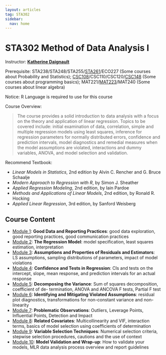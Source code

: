 ```yaml
---
layout: articles
tag: STA302
sidebar:
  nav: home
---
```


# STA302 Method of Data Analysis I

Instructor: [**Katherine Daignault**](https://www.statistics.utoronto.ca/people/directories/all-faculty/katherine-daignault)

Prerequisite: STA238/STA248/STA255/[STA261](https://github.yorafa.com/Course-Note/STA261/STA261)/ECO227 (Some courses about Probability and Statistics); [CSC108](https://github.yorafa.com/Course-Note/CSC108/CSC108)/CSC110/CSC120/[CSC148](https://github.yorafa.com/Course-Note/CSC148/CSC148) (Some courses about programming basics); MAT221/[MAT223](https://github.yorafa.com/Course-Note/MAT223/MAT223)/MAT240 (Some courses about linear algebra)

Notice: R Language is required to use for this course

Course Overview: 

> The course provides a solid introduction to data analysis with a focus on the theory and application of linear regression. Topics to be covered include: initial examination of data, correlation, simple and multiple regression models using least squares, inference for regression parameters for normally distributed errors, confidence and prediction intervals, model diagnostics and remedial measures when the model assumptions are violated, interactions and dummy variables, ANOVA, and model selection and validation.

Recommend Textbook:

- *Linear Models in Statistics*, 2nd edition by Alvin C. Rencher and G. Bruce Schaalje
- *Modern Approach to Regression with R*, by Simon J. Sheather
- *Applied Regression Modeling*, 2nd edition, by Iain Pardoe
- *Methods and Applications of Linear Models*, 2nd edition, by Ronald R. Hocking
- *Applied Linear Regression*, 3rd edition, by Sanford Weisberg



## Course Content

- [Module 1](Module%201): **Good Data and Reporting Practices**: good data exploration, good reporting practices, good communication practices
- [Module 2](Module%202): **The Regression Model**: model specification, least squares estimation, interpretation
- [Module 3](Module%203): **Assumptions and Properties of Residuals and Estimators**: LS assumptions, sampling distributions of parameters, impact of model violations
- [Module 4](Module%204): **Confidence and Tests in Regression**: CIs and tests on the intercept, slope, mean response, and prediction intervals for an actual response
- [Module 5](Module%205): **Decomposing the Variance**: Sum of squares decomposition, coefficient of de- termination, ANOVA and ANCOVA F tests, Partial F test
- [Module 6](Module%206): **Identifying and Mitigating Violated Assumptions**: residual plot diagnostics, transformations for non-constant variance and non-linearity
- [Module 7](Module%207): **Problematic Observations**: Outliers, Leverage Points, Influential Points, Detection and Impact
- [Module 8](Module%208): **Related Covariates**: Multicollinearity and VIF, interaction terms, basics of model selection using coefficients of determination
- [Module 9](Module%209): **Variable Selection Techniques**: Numerical selection criteria, stepwise selection procedures, cautions and the use of context
- [Module 10](Module%2010): **Model Validation and Wrap-up**: How to validate your models, MLR data analysis process overview and report guidelines
